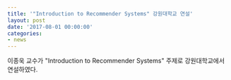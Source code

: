 ```yaml
---
title: '"Introduction to Recommender Systems" 강원대학교 연설'
layout: post
date: '2017-08-01 00:00:00'
categories:
- news
---
```


이종욱 교수가 "Introduction to Recommender Systems" 주제로 강원대학교에서 연설하였다.